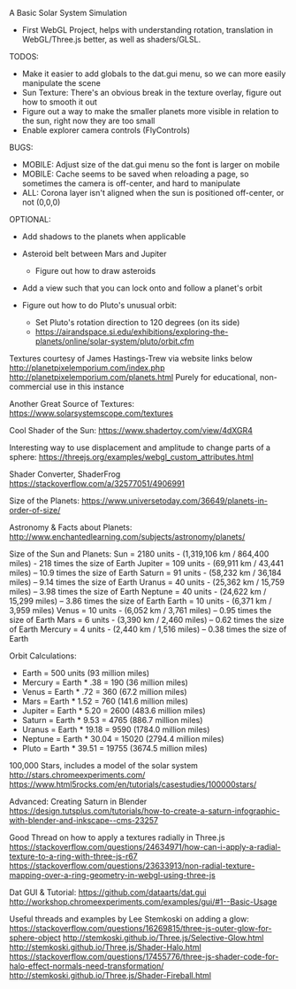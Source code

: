 A Basic Solar System Simulation
- First WebGL Project, helps with understanding rotation, translation in WebGL/Three.js better, as well as shaders/GLSL.

TODOS:
- Make it easier to add globals to the dat.gui menu, so we can more easily manipulate the scene
- Sun Texture: There's an obvious break in the texture overlay, figure out how to smooth it out
- Figure out a way to make the smaller planets more visible in relation to the sun, right now they are too small
- Enable explorer camera controls (FlyControls)

BUGS:
- MOBILE: Adjust size of the dat.gui menu so the font is larger on mobile
- MOBILE: Cache seems to be saved when reloading a page, so sometimes the camera is off-center, and hard to manipulate
- ALL: Corona layer isn't aligned when the sun is positioned off-center, or not (0,0,0)

OPTIONAL:
  - Add shadows to the planets when applicable
  - Asteroid belt between Mars and Jupiter
    - Figure out how to draw asteroids

  - Add a view such that you can lock onto and follow a planet's orbit
  - Figure out how to do Pluto's unusual orbit:
    - Set Pluto's rotation direction to 120 degrees (on its side)
    - https://airandspace.si.edu/exhibitions/exploring-the-planets/online/solar-system/pluto/orbit.cfm


Textures courtesy of James Hastings-Trew via website links below
http://planetpixelemporium.com/index.php
http://planetpixelemporium.com/planets.html
Purely for educational, non-commercial use in this instance

Another Great Source of Textures:
https://www.solarsystemscope.com/textures

Cool Shader of the Sun:
https://www.shadertoy.com/view/4dXGR4

Interesting way to use displacement and amplitude to change parts of a sphere:
https://threejs.org/examples/webgl_custom_attributes.html

Shader Converter, ShaderFrog
https://stackoverflow.com/a/32577051/4906991

Size of the Planets:
https://www.universetoday.com/36649/planets-in-order-of-size/

Astronomy & Facts about Planets:
http://www.enchantedlearning.com/subjects/astronomy/planets/

Size of the Sun and Planets:
Sun      = 2180 units - (1,319,106 km / 864,400 miles) - 218 times the size of Earth
Jupiter  = 109 units - (69,911 km / 43,441 miles) – 10.9 times the size of Earth
Saturn   = 91 units - (58,232 km / 36,184 miles) – 9.14 times the size of Earth
Uranus   = 40 units - (25,362 km / 15,759 miles) – 3.98 times the size of Earth
Neptune  = 40 units - (24,622 km / 15,299 miles) – 3.86 times the size of Earth
Earth    = 10 units - (6,371 km / 3,959 miles)
Venus    = 10 units - (6,052 km / 3,761 miles) – 0.95 times the size of Earth
Mars     = 6 units - (3,390 km / 2,460 miles) – 0.62 times the size of Earth
Mercury  = 4 units - (2,440 km / 1,516 miles) – 0.38 times the size of Earth


Orbit Calculations:
- Earth   = 500 units (93 million miles)
- Mercury = Earth * .38   = 190 (36 million miles)
- Venus   = Earth * .72   = 360 (67.2 million miles)
- Mars    = Earth * 1.52  = 760 (141.6 million miles)
- Jupiter = Earth * 5.20  = 2600 (483.6 million miles)
- Saturn  = Earth * 9.53  = 4765 (886.7 million miles)
- Uranus  = Earth * 19.18 = 9590 (1784.0 million miles)
- Neptune = Earth * 30.04 = 15020 (2794.4 million miles)
- Pluto   = Earth * 39.51 = 19755  (3674.5 million miles)

100,000 Stars, includes a model of the solar system
http://stars.chromeexperiments.com/
https://www.html5rocks.com/en/tutorials/casestudies/100000stars/

Advanced: Creating Saturn in Blender
https://design.tutsplus.com/tutorials/how-to-create-a-saturn-infographic-with-blender-and-inkscape--cms-23257

Good Thread on how to apply a textures radially in Three.js
https://stackoverflow.com/questions/24634971/how-can-i-apply-a-radial-texture-to-a-ring-with-three-js-r67
https://stackoverflow.com/questions/23633913/non-radial-texture-mapping-over-a-ring-geometry-in-webgl-using-three-js

Dat GUI & Tutorial:
https://github.com/dataarts/dat.gui
http://workshop.chromeexperiments.com/examples/gui/#1--Basic-Usage

Useful threads and examples by Lee Stemkoski on adding a glow:
https://stackoverflow.com/questions/16269815/three-js-outer-glow-for-sphere-object
http://stemkoski.github.io/Three.js/Selective-Glow.html
http://stemkoski.github.io/Three.js/Shader-Halo.html
https://stackoverflow.com/questions/17455776/three-js-shader-code-for-halo-effect-normals-need-transformation/
http://stemkoski.github.io/Three.js/Shader-Fireball.html
